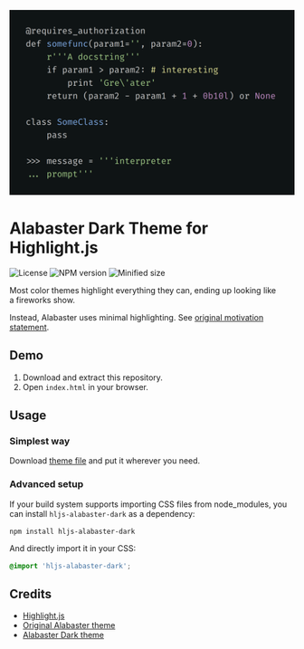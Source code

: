 ![Demo screenshot](./demo/screenshot-python.png)

# Alabaster Dark Theme for Highlight.js

![License](https://img.shields.io/npm/l/hljs-alabaster-dark)
![NPM version](https://img.shields.io/npm/v/hljs-alabaster-dark)
![Minified size](https://img.shields.io/bundlephobia/min/hljs-alabaster-dark)

Most color themes highlight everything they can, ending up looking like a fireworks show.

Instead, Alabaster uses minimal highlighting. See [original motivation statement](https://github.com/tonsky/vscode-theme-alabaster#motivation).

## Demo

1. Download and extract this repository.
2. Open `index.html` in your browser.

## Usage

### Simplest way

Download [theme file](https://raw.githubusercontent.com/findrakecil/hljs-alabaster-dark/master/theme.css) and put it wherever you need.

### Advanced setup

If your build system supports importing CSS files from node_modules, you can install `hljs-alabaster-dark` as a dependency:

```
npm install hljs-alabaster-dark
```

And directly import it in your CSS:

```css
@import 'hljs-alabaster-dark';
```

## Credits

- [Highlight.js](https://highlightjs.org)
- [Original Alabaster theme](https://github.com/tonsky/vscode-theme-alabaster)
- [Alabaster Dark theme](https://github.com/gargakshit/vscode-theme-alabaster-dark)
